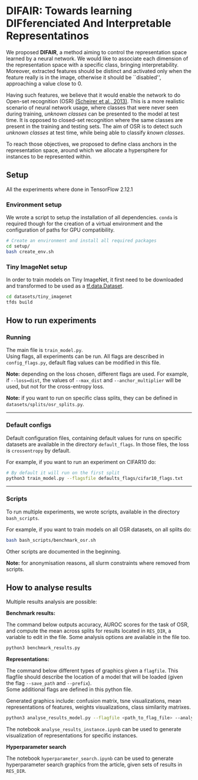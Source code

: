 # DIFAIR: Towards learning DIFferenciated And Interpretable Representatinos

We proposed **DIFAIR**, a method aiming to control the representation space learned by a neural network. We would like to associate each dimension of the representation space with a specific class, bringing interpretability. Moreover, extracted features should be distinct and activated only when the feature really is in the image, otherwise it should be ``disabled'', approaching a value close to 0. 

Having such features, we believe that it would enable the network to do Open-set recognition (OSR) [(Scheirer et al., 2013)](https://ieeexplore.ieee.org/abstract/document/6365193). This is a more realistic scenario of neural network usage, where classes that were never seen during training, *unknown classes* can be presented to the model at test time. It is opposed to closed-set recognition where the same classes are present in the training and testing sets. The aim of OSR is to detect such *unknown classes* at test time, while being able to classify *known classes*.

To reach those objectives, we proposed to define class anchors in the representation space, around which we allocate a hypersphere for instances to be represented within. 

## Setup

All the experiments where done in TensorFlow 2.12.1

### Environment setup
We wrote a script to setup the installation of all dependencies. `conda` is required though for the creation of a virtual environment and the configuration of paths for GPU compatibility. 
``` bash
# Create an environment and install all required packages
cd setup/
bash create_env.sh
```

### Tiny ImageNet setup

In order to train models on Tiny ImageNet, it first need to be downloaded and transformed to be used as a [tf.data.Dataset](https://www.tensorflow.org/api_docs/python/tf/data/Dataset).

``` bash
cd datasets/tiny_imagenet
tfds build
```

## How to run experiments

### Running

The main file is `train_model.py`. \
Using flags, all experiments can be run.
All flags are described in `config_flags.py`, default flag values can be modified in this file. 

**Note:** depending on the loss chosen, different flags are used. 
For example, if `--loss=dist`, the values of `--max_dist` and `--anchor_multiplier` will be used, but not for the cross-entropy loss.

**Note:** if you want to run on specific class splits, they can be defined in `datasets/splits/osr_splits.py`.

---
### Default configs

Default configuration files, containing default values for runs on specific datasets are available in the directory `default_flags`. 
In those files, the loss is `crossentropy` by default.

For example, if you want to run an experiment on CIFAR10 do:
``` bash
# By default it will run on the first split
python3 train_model.py --flagsfile defaults_flags/cifar10_flags.txt
```

---

### Scripts

To run multiple experiments, we wrote scripts, available in the directory `bash_scripts`.

For example, if you want to train models on all OSR datasets, on all splits do:
```bash
bash bash_scripts/benchmark_osr.sh
```

Other scripts are documented in the beginning.

**Note:** for anonymisation reasons, all slurm constraints where removed from scripts.


## How to analyse results

Multiple results analysis are possible:

**Benchmark results:**

The command below outputs accuracy, AUROC scores for the task of OSR, and compute the mean across splits for results located in `RES_DIR`, a variable to edit in the file. Some analysis options are available in the file too.

``` bash
python3 benchmark_results.py
```

**Representations:**

The command below different types of graphics given a `flagfile`. This flagfile should describe the location of a model that will be loaded (given the flag `--save_path` and `--prefix`). \
Some additional flags are defined in this python file.

Generated graphics include: confusion matrix, tsne visualizations, mean representations of features, weights visualizations, class similarity matrixes.

``` bash
python3 analyse_results_model.py --flagfile <path_to_flag_file> --analyse output --plot_anchors --actualize_centers --save_format pdf
```

The notebook ```analyse_results_instance.ipynb``` can be used to generate visualization of representations for specific instances. 

**Hyperparameter search**

The notebook ```hyperparameter_search.ipynb``` can be used to generate hyperparameter search graphics from the article, given sets of results in `RES_DIR`.


